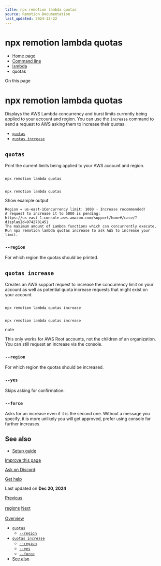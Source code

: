 ```yaml
---
title: npx remotion lambda quotas
source: Remotion Documentation
last_updated: 2024-12-22
---
```


# npx remotion lambda quotas

- [Home page](/)
- [Command line](/docs/cli/)
- [lambda](/docs/lambda/cli)
- quotas

On this page

# npx remotion lambda quotas

Displays the AWS Lambda concurrency and burst limits currently being applied to your account and region. You can use the `increase` command to send a request to AWS asking them to increase their quotas.

- [`quotas`](#quotas)
- [`quotas increase`](#quotas-increase)

## `quotas` [​](\#quotas "Direct link to quotas")

Print the current limits being applied to your AWS account and region.

```

npx remotion lambda quotas
```

```

npx remotion lambda quotas
```

Show example output

```
Region = us-east-1Concurrency limit: 1000 - Increase recommended!
A request to increase it to 5000 is pending:
https://us-east-1.console.aws.amazon.com/support/home#/case/?displayId=9742781451
The maximum amount of Lambda functions which can concurrently execute.
Run npx remotion lambda quotas increase to ask AWS to increase your limit.
```

### `--region` [​](\#--region "Direct link to --region")

For which region the quotas should be printed.

## `quotas increase` [​](\#quotas-increase "Direct link to quotas-increase")

Creates an AWS support request to increase the concurrency limit on your account as well as potential quota increase requests that might exist on your account.

```

npx remotion lambda quotas increase
```

```

npx remotion lambda quotas increase
```

note

This only works for AWS Root accounts, not the children of an organization. You can still request an increase via the console.

### `--region` [​](\#--region-1 "Direct link to --region-1")

For which region the quotas should be increased.

### `--yes` [​](\#--yes "Direct link to --yes")

Skips asking for confirmation.

### `--force` [​](\#--force "Direct link to --force")

Asks for an increase even if it is the second one. Without a message you specify, it is more unlikely you will get approved, prefer using console for further increases.

## See also [​](\#see-also "Direct link to See also")

- [Setup guide](/docs/lambda/setup)

[Improve this page](https://github.com/remotion-dev/remotion/edit/main/packages/docs/docs/lambda/cli/quotas.mdx)

[Ask on Discord](https://remotion.dev/discord)

[Get help](/docs/get-help)

Last updated on **Dec 20, 2024**

[Previous\
\
regions](/docs/lambda/cli/regions) [Next\
\
Overview](/docs/cloudrun/cli)

- [`quotas`](#quotas)
  - [`--region`](#--region)
- [`quotas increase`](#quotas-increase)
  - [`--region`](#--region-1)
  - [`--yes`](#--yes)
  - [`--force`](#--force)
- [See also](#see-also)
